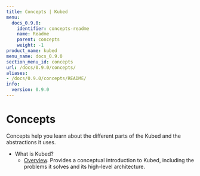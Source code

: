 ```yaml
---
title: Concepts | Kubed
menu:
  docs_0.9.0:
    identifier: concepts-readme
    name: Readme
    parent: concepts
    weight: -1
product_name: kubed
menu_name: docs_0.9.0
section_menu_id: concepts
url: /docs/0.9.0/concepts/
aliases:
- /docs/0.9.0/concepts/README/
info:
  version: 0.9.0
---
```


# Concepts

Concepts help you learn about the different parts of the Kubed and the abstractions it uses.

- What is Kubed?
  - [Overview](/docs/0.9.0/concepts/what-is-kubed/overview). Provides a conceptual introduction to Kubed, including the problems it solves and its high-level architecture.

